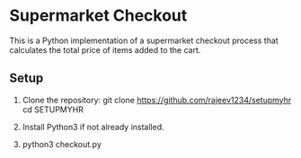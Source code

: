 # Supermarket Checkout

This is a Python implementation of a supermarket checkout process that calculates the total price of items added to the cart.

## Setup

1. Clone the repository:
    git clone https://github.com/rajeev1234/setupmyhr
    cd SETUPMYHR

2. Install Python3 if not already installed.

3. python3 checkout.py